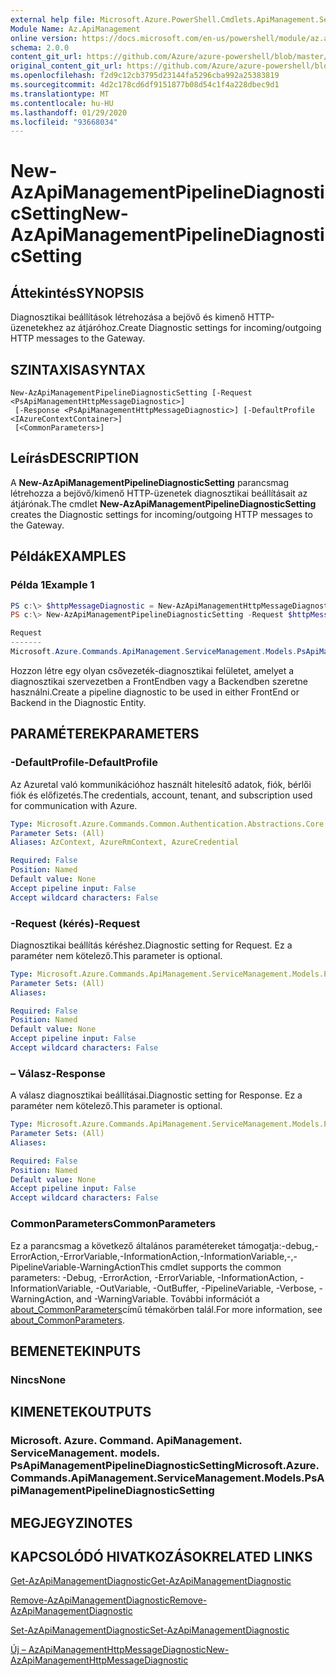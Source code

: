 ```yaml
---
external help file: Microsoft.Azure.PowerShell.Cmdlets.ApiManagement.ServiceManagement.dll-Help.xml
Module Name: Az.ApiManagement
online version: https://docs.microsoft.com/en-us/powershell/module/az.apimanagement/new-azapimanagementpipelinediagnosticsetting
schema: 2.0.0
content_git_url: https://github.com/Azure/azure-powershell/blob/master/src/ApiManagement/ApiManagement/help/New-AzApiManagementPipelineDiagnosticSetting.md
original_content_git_url: https://github.com/Azure/azure-powershell/blob/master/src/ApiManagement/ApiManagement/help/New-AzApiManagementPipelineDiagnosticSetting.md
ms.openlocfilehash: f2d9c12cb3795d23144fa5296cba992a25383819
ms.sourcegitcommit: 4d2c178cd6df9151877b08d54c1f4a228dbec9d1
ms.translationtype: MT
ms.contentlocale: hu-HU
ms.lasthandoff: 01/29/2020
ms.locfileid: "93668034"
---
```

# <span data-ttu-id="a74ca-101">New-AzApiManagementPipelineDiagnosticSetting</span><span class="sxs-lookup"><span data-stu-id="a74ca-101">New-AzApiManagementPipelineDiagnosticSetting</span></span>

## <span data-ttu-id="a74ca-102">Áttekintés</span><span class="sxs-lookup"><span data-stu-id="a74ca-102">SYNOPSIS</span></span>
<span data-ttu-id="a74ca-103">Diagnosztikai beállítások létrehozása a bejövő és kimenő HTTP-üzenetekhez az átjáróhoz.</span><span class="sxs-lookup"><span data-stu-id="a74ca-103">Create Diagnostic settings for incoming/outgoing HTTP messages to the Gateway.</span></span>

## <span data-ttu-id="a74ca-104">SZINTAXISA</span><span class="sxs-lookup"><span data-stu-id="a74ca-104">SYNTAX</span></span>

```
New-AzApiManagementPipelineDiagnosticSetting [-Request <PsApiManagementHttpMessageDiagnostic>]
 [-Response <PsApiManagementHttpMessageDiagnostic>] [-DefaultProfile <IAzureContextContainer>]
 [<CommonParameters>]
```

## <span data-ttu-id="a74ca-105">Leírás</span><span class="sxs-lookup"><span data-stu-id="a74ca-105">DESCRIPTION</span></span>
<span data-ttu-id="a74ca-106">A **New-AzApiManagementPipelineDiagnosticSetting** parancsmag létrehozza a bejövő/kimenő HTTP-üzenetek diagnosztikai beállításait az átjárónak.</span><span class="sxs-lookup"><span data-stu-id="a74ca-106">The cmdlet **New-AzApiManagementPipelineDiagnosticSetting** creates the Diagnostic settings for incoming/outgoing HTTP messages to the Gateway.</span></span>

## <span data-ttu-id="a74ca-107">Példák</span><span class="sxs-lookup"><span data-stu-id="a74ca-107">EXAMPLES</span></span>

### <span data-ttu-id="a74ca-108">Példa 1</span><span class="sxs-lookup"><span data-stu-id="a74ca-108">Example 1</span></span>
```powershell
PS c:\> $httpMessageDiagnostic = New-AzApiManagementHttpMessageDiagnostic -Headers 'Content-Type', 'UserAgent' -BodyBytes 100
PS c:\> New-AzApiManagementPipelineDiagnosticSetting -Request $httpMessageDiagnostic -Response $httpMessageDiagnostic

Request                                                                                              Response
-------                                                                                              --------
Microsoft.Azure.Commands.ApiManagement.ServiceManagement.Models.PsApiManagementHttpMessageDiagnostic Microsoft.Azure.Commands.ApiManagement.ServiceManagement.Models.PsApiManagementHttpMessageDiagnostic
```

<span data-ttu-id="a74ca-109">Hozzon létre egy olyan csővezeték-diagnosztikai felületet, amelyet a diagnosztikai szervezetben a FrontEndben vagy a Backendben szeretne használni.</span><span class="sxs-lookup"><span data-stu-id="a74ca-109">Create a pipeline diagnostic to be used in either FrontEnd or Backend in the Diagnostic Entity.</span></span>

## <span data-ttu-id="a74ca-110">PARAMÉTEREK</span><span class="sxs-lookup"><span data-stu-id="a74ca-110">PARAMETERS</span></span>

### <span data-ttu-id="a74ca-111">-DefaultProfile</span><span class="sxs-lookup"><span data-stu-id="a74ca-111">-DefaultProfile</span></span>
<span data-ttu-id="a74ca-112">Az Azuretal való kommunikációhoz használt hitelesítő adatok, fiók, bérlői fiók és előfizetés.</span><span class="sxs-lookup"><span data-stu-id="a74ca-112">The credentials, account, tenant, and subscription used for communication with Azure.</span></span>

```yaml
Type: Microsoft.Azure.Commands.Common.Authentication.Abstractions.Core.IAzureContextContainer
Parameter Sets: (All)
Aliases: AzContext, AzureRmContext, AzureCredential

Required: False
Position: Named
Default value: None
Accept pipeline input: False
Accept wildcard characters: False
```

### <span data-ttu-id="a74ca-113">-Request (kérés)</span><span class="sxs-lookup"><span data-stu-id="a74ca-113">-Request</span></span>
<span data-ttu-id="a74ca-114">Diagnosztikai beállítás kéréshez.</span><span class="sxs-lookup"><span data-stu-id="a74ca-114">Diagnostic setting for Request.</span></span>
<span data-ttu-id="a74ca-115">Ez a paraméter nem kötelező.</span><span class="sxs-lookup"><span data-stu-id="a74ca-115">This parameter is optional.</span></span>

```yaml
Type: Microsoft.Azure.Commands.ApiManagement.ServiceManagement.Models.PsApiManagementHttpMessageDiagnostic
Parameter Sets: (All)
Aliases:

Required: False
Position: Named
Default value: None
Accept pipeline input: False
Accept wildcard characters: False
```

### <span data-ttu-id="a74ca-116">– Válasz</span><span class="sxs-lookup"><span data-stu-id="a74ca-116">-Response</span></span>
<span data-ttu-id="a74ca-117">A válasz diagnosztikai beállításai.</span><span class="sxs-lookup"><span data-stu-id="a74ca-117">Diagnostic setting for Response.</span></span>
<span data-ttu-id="a74ca-118">Ez a paraméter nem kötelező.</span><span class="sxs-lookup"><span data-stu-id="a74ca-118">This parameter is optional.</span></span>

```yaml
Type: Microsoft.Azure.Commands.ApiManagement.ServiceManagement.Models.PsApiManagementHttpMessageDiagnostic
Parameter Sets: (All)
Aliases:

Required: False
Position: Named
Default value: None
Accept pipeline input: False
Accept wildcard characters: False
```

### <span data-ttu-id="a74ca-119">CommonParameters</span><span class="sxs-lookup"><span data-stu-id="a74ca-119">CommonParameters</span></span>
<span data-ttu-id="a74ca-120">Ez a parancsmag a következő általános paramétereket támogatja:-debug,-ErrorAction,-ErrorVariable,-InformationAction,-InformationVariable,-,-PipelineVariable-WarningAction</span><span class="sxs-lookup"><span data-stu-id="a74ca-120">This cmdlet supports the common parameters: -Debug, -ErrorAction, -ErrorVariable, -InformationAction, -InformationVariable, -OutVariable, -OutBuffer, -PipelineVariable, -Verbose, -WarningAction, and -WarningVariable.</span></span> <span data-ttu-id="a74ca-121">További információt a [about_CommonParameters](https://go.microsoft.com/fwlink/?LinkID=113216)című témakörben talál.</span><span class="sxs-lookup"><span data-stu-id="a74ca-121">For more information, see [about_CommonParameters](https://go.microsoft.com/fwlink/?LinkID=113216).</span></span>

## <span data-ttu-id="a74ca-122">BEMENETEK</span><span class="sxs-lookup"><span data-stu-id="a74ca-122">INPUTS</span></span>

### <span data-ttu-id="a74ca-123">Nincs</span><span class="sxs-lookup"><span data-stu-id="a74ca-123">None</span></span>

## <span data-ttu-id="a74ca-124">KIMENETEK</span><span class="sxs-lookup"><span data-stu-id="a74ca-124">OUTPUTS</span></span>

### <span data-ttu-id="a74ca-125">Microsoft. Azure. Command. ApiManagement. ServiceManagement. models. PsApiManagementPipelineDiagnosticSetting</span><span class="sxs-lookup"><span data-stu-id="a74ca-125">Microsoft.Azure.Commands.ApiManagement.ServiceManagement.Models.PsApiManagementPipelineDiagnosticSetting</span></span>

## <span data-ttu-id="a74ca-126">MEGJEGYZI</span><span class="sxs-lookup"><span data-stu-id="a74ca-126">NOTES</span></span>

## <span data-ttu-id="a74ca-127">KAPCSOLÓDÓ HIVATKOZÁSOK</span><span class="sxs-lookup"><span data-stu-id="a74ca-127">RELATED LINKS</span></span>

[<span data-ttu-id="a74ca-128">Get-AzApiManagementDiagnostic</span><span class="sxs-lookup"><span data-stu-id="a74ca-128">Get-AzApiManagementDiagnostic</span></span>](./Get-AzApiManagementDiagnostic.md)

[<span data-ttu-id="a74ca-129">Remove-AzApiManagementDiagnostic</span><span class="sxs-lookup"><span data-stu-id="a74ca-129">Remove-AzApiManagementDiagnostic</span></span>](./Remove-AzApiManagementDiagnostic.md)

[<span data-ttu-id="a74ca-130">Set-AzApiManagementDiagnostic</span><span class="sxs-lookup"><span data-stu-id="a74ca-130">Set-AzApiManagementDiagnostic</span></span>](./Set-AzApiManagementDiagnostic.md)

[<span data-ttu-id="a74ca-131">Új – AzApiManagementHttpMessageDiagnostic</span><span class="sxs-lookup"><span data-stu-id="a74ca-131">New-AzApiManagementHttpMessageDiagnostic</span></span>](./New-AzApiManagementHttpMessageDiagnostic.md)


